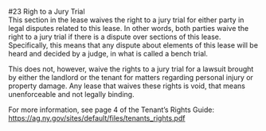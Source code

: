 #23 Righ to a Jury Trial 	
This section in the lease waives the right to a jury trial for either party in legal disputes related to this lease. In other words, both parties waive the right to a jury trial if there is a dispute over sections of this lease. Specifically, this means that any dispute about elements of this lease will be heard and decided by a judge, in what is called a bench trial. 

This does not, however, waive the rights to a jury trial for a lawsuit brought by either the landlord or the tenant for matters regarding personal injury or property damage. Any lease that waives these rights is void, that means unenforceable and not legally binding. 

For more information, see page 4 of the Tenant’s Rights Guide: https://ag.ny.gov/sites/default/files/tenants_rights.pdf